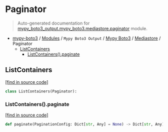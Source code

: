 # Paginator

> Auto-generated documentation for [mypy_boto3_output.mypy_boto3.mediastore.paginator](https://github.com/vemel/mypy_boto3/blob/master/mypy_boto3_output/mypy_boto3/mediastore/paginator.py) module.

- [mypy-boto3](../../../README.md#mypy_boto3) / [Modules](../../../MODULES.md#mypy-boto3-modules) / `Mypy Boto3 Output` / [Mypy Boto3](../index.md#mypy-boto3) / [Mediastore](index.md#mediastore) / Paginator
    - [ListContainers](#listcontainers)
        - [ListContainers().paginate](#listcontainerspaginate)

## ListContainers

[[find in source code]](https://github.com/vemel/mypy_boto3/blob/master/mypy_boto3_output/mypy_boto3/mediastore/paginator.py#L9)

```python
class ListContainers(Paginator):
```

### ListContainers().paginate

[[find in source code]](https://github.com/vemel/mypy_boto3/blob/master/mypy_boto3_output/mypy_boto3/mediastore/paginator.py#L12)

```python
def paginate(PaginationConfig: Dict[str, Any] = None) -> Dict[str, Any]:
```
